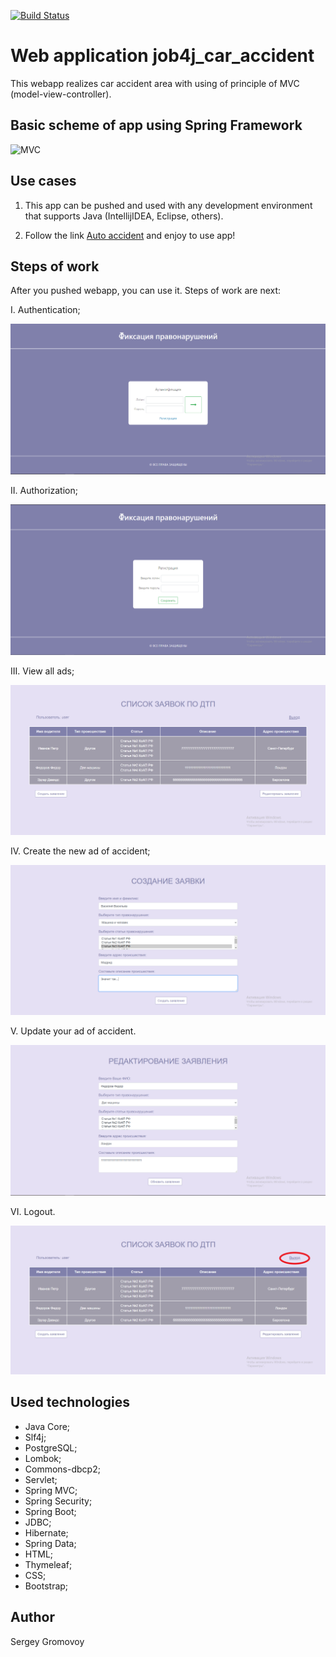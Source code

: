[![Build Status](https://travis-ci.org/Sir-Hedgehog/job4j_car_accident.svg?branch=master)](https://travis-ci.org/Sir-Hedgehog/job4j_car_accident)

# Web application job4j_car_accident

This webapp realizes car accident area with using of principle of MVC (model-view-controller).

## Basic scheme of app using Spring Framework
![MVC](https://www.logicbig.com/tutorials/spring-framework/spring-web-mvc/spring-mvc-intro/images/high-level.png)

## Use cases
1) This app can be pushed and used with any development environment that supports Java (IntellijIDEA, Eclipse, others).

2) Follow the link [Auto accident](https://autoaccident.herokuapp.com "autoaccident") and enjoy to use app!

## Steps of work
After you pushed webapp, you can use it. Steps of work are next:

I. Authentication;

![Authentication](https://github.com/Sir-Hedgehog/job4j_car_accident/blob/master/src/main/resources/screenshots/authentication.PNG)

II. Authorization;

![Authorization](https://github.com/Sir-Hedgehog/job4j_car_accident/blob/master/src/main/resources/screenshots/registration.PNG)

III. View all ads;

![AllAds](https://github.com/Sir-Hedgehog/job4j_car_accident/blob/master/src/main/resources/screenshots/all.PNG)

IV. Create the new ad of accident;

![Creation](https://github.com/Sir-Hedgehog/job4j_car_accident/blob/master/src/main/resources/screenshots/creation.PNG)

V. Update your ad of accident. 

![Update](https://github.com/Sir-Hedgehog/job4j_car_accident/blob/master/src/main/resources/screenshots/update.PNG)

VI. Logout.

![Logout](https://github.com/Sir-Hedgehog/job4j_car_accident/blob/master/src/main/resources/screenshots/logout.png)

## Used technologies
* Java Core;
* Slf4j;
* PostgreSQL;
* Lombok;
* Commons-dbcp2;
* Servlet;
* Spring MVC;
* Spring Security;
* Spring Boot;
* JDBC;
* Hibernate;
* Spring Data;
* HTML;
* Thymeleaf;
* CSS;
* Bootstrap;

## Author
Sergey Gromovoy
